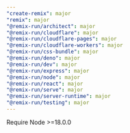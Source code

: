 ```yaml
---
"create-remix": major
"remix": major
"@remix-run/architect": major
"@remix-run/cloudflare": major
"@remix-run/cloudflare-pages": major
"@remix-run/cloudflare-workers": major
"@remix-run/css-bundle": major
"@remix-run/deno": major
"@remix-run/dev": major
"@remix-run/express": major
"@remix-run/node": major
"@remix-run/react": major
"@remix-run/serve": major
"@remix-run/server-runtime": major
"@remix-run/testing": major
---
```


Require Node >=18.0.0
